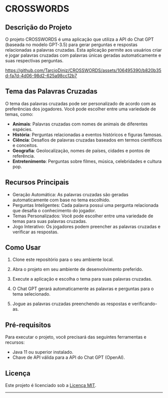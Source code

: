 # CROSSWORDS

## Descrição do Projeto

O projeto CROSSWORDS é uma aplicação que utiliza a API do Chat GPT (baseada no modelo GPT-3.5) para gerar perguntas e respostas relacionadas a palavras cruzadas. Esta aplicação permite aos usuários criar e jogar palavras cruzadas com palavras únicas geradas automaticamente e suas respectivas perguntas.


https://github.com/TarcioDiniz/CROSSWORDS/assets/106495390/b820b35d-fa7d-4d06-98d2-625a98cc12b7


## Tema das Palavras Cruzadas

O tema das palavras cruzadas pode ser personalizado de acordo com as preferências dos jogadores. Você pode escolher entre uma variedade de temas, como:

- **Animais**: Palavras cruzadas com nomes de animais de diferentes espécies.
- **História**: Perguntas relacionadas a eventos históricos e figuras famosas.
- **Ciência**: Desafios de palavras cruzadas baseados em termos científicos e conceitos.
- **Geografia**: Geolocalização, nomes de países, cidades e pontos de referência.
- **Entretenimento**: Perguntas sobre filmes, música, celebridades e cultura pop.

## Recursos Principais

- Geração Automática: As palavras cruzadas são geradas automaticamente com base no tema escolhido.
- Perguntas Inteligentes: Cada palavra possui uma pergunta relacionada que desafia o conhecimento do jogador.
- Temas Personalizados: Você pode escolher entre uma variedade de temas para suas palavras cruzadas.
- Jogo Interativo: Os jogadores podem preencher as palavras cruzadas e verificar as respostas.

## Como Usar

1. Clone este repositório para o seu ambiente local.

2. Abra o projeto em seu ambiente de desenvolvimento preferido.

3. Execute a aplicação e escolha o tema para suas palavras cruzadas.

4. O Chat GPT gerará automaticamente as palavras e perguntas para o tema selecionado.

5. Jogue as palavras cruzadas preenchendo as respostas e verificando-as.

## Pré-requisitos

Para executar o projeto, você precisará das seguintes ferramentas e recursos:

- Java 11 ou superior instalado.
- Chave de API válida para a API do Chat GPT (OpenAI).

## Licença

Este projeto é licenciado sob a [Licença MIT](LICENSE).

---
